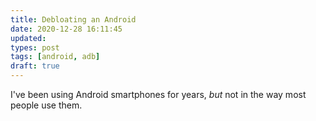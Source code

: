 ```yaml
---
title: Debloating an Android
date: 2020-12-28 16:11:45
updated: 
types: post
tags: [android, adb]
draft: true
---
```


I've been using Android smartphones for years, _but_ not in the way most people use them.
